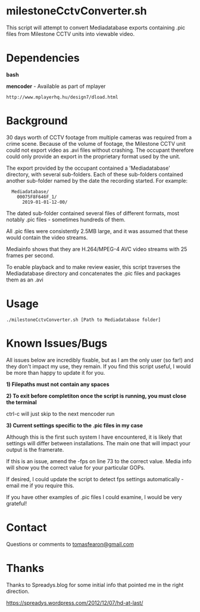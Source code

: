 milestoneCctvConverter.sh
===============================
This script will attempt to convert Mediadatabase exports containing .pic files from Milestone CCTV units into viewable video.

Dependencies
===============================
**bash**

**mencoder** - Available as part of mplayer

	http://www.mplayerhq.hu/design7/dload.html

Background
===============================
30 days worth of CCTV footage from multiple cameras was required from a crime scene. Because of the volume of footage, the Milestone CCTV unit could not export video as .avi files without crashing. The occupant therefore could only provide an export in the proprietary format used by the unit. 

The export provided by the occupant contained a 'Mediadatabase' directory, with several sub-folders. Each of these sub-folders contained another sub-folder named by the date the recording started. For example:

	  Mediadatabase/
		00075F8F646F_1/
		  2019-01-01-12-00/

The dated sub-folder contained several files of different formats, most notably .pic files - sometimes hundreds of them.

All .pic files were consistently 2.5MB large, and it was assumed that these would contain the video streams.

Mediainfo shows that they are H.264/MPEG-4 AVC video streams with 25 frames per second. 

To enable playback and to make review easier, this script traverses the Mediadatabase directory and concatenates the .pic files and packages them as an .avi

Usage
===============================
	./milestoneCctvConverter.sh [Path to Mediadatabase folder]

Known Issues/Bugs
===============================
All issues below are incredibly fixable, but as I am the only user (so far!) and they don't impact my use, they remain.
If you find this script useful, I would be more than happy to update it for you. 

**1) Filepaths must not contain any spaces**

**2) To exit before completiton once the script is running, you must close the terminal**

ctrl-c will just skip to the next mencoder run
	
**3) Current settings specific to the .pic files in my case**

Although this is the first such system I have encountered, it is likely that settings will differ between installations. The main one that will impact your output is the framerate.

If this is an issue, amend the -fps on line 73 to the correct value. Media info will show you the correct value for your particular GOPs.

If desired, I could update the script to detect fps settings automatically - email me if you require this.

If you have other examples of .pic files I could examine, I would be very grateful!

Contact
===============================
Questions or comments to tomasfearon@gmail.com


Thanks
===============================
Thanks to Spreadys.blog for some initial info that pointed me in the right direction. 

https://spreadys.wordpress.com/2012/12/07/hd-at-last/
